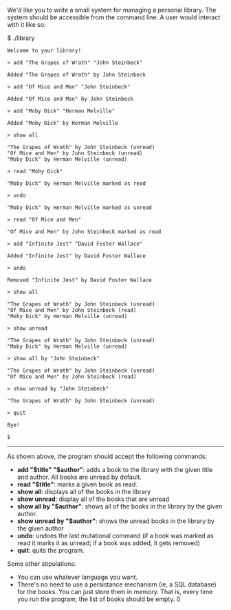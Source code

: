 We'd like you to write a small system for managing a personal library. The system should be accessible from the command line. A user would interact with it like so:

  $ ./library

	Welcome to your library!

	> add "The Grapes of Wrath" "John Steinbeck"

	Added "The Grapes of Wrath" by John Steinbeck

	> add "Of Mice and Men" "John Steinbeck"

	Added "Of Mice and Men" by John Steinbeck

	> add "Moby Dick" "Herman Melville"

	Added "Moby Dick" by Herman Melville

	> show all

	"The Grapes of Wrath" by John Steinbeck (unread)
	"Of Mice and Men" by John Steinbeck (unread)
	"Moby Dick" by Herman Melville (unread)

	> read "Moby Dick"

	"Moby Dick" by Herman Melville marked as read

	> undo

	"Moby Dick" by Herman Melville marked as unread

	> read "Of Mice and Men"

	"Of Mice and Men" by John Steinbeck marked as read

	> add "Infinite Jest" "David Foster Wallace"

	Added "Infinite Jest" by David Foster Wallace

	> undo

	Removed "Infinite Jest" by David Foster Wallace

	> show all

	"The Grapes of Wrath" by John Steinbeck (unread)
	"Of Mice and Men" by John Steinbeck (read)
	"Moby Dick" by Herman Melville (unread)

	> show unread

	"The Grapes of Wrath" by John Steinbeck (unread)
	"Moby Dick" by Herman Melville (unread)

	> show all by "John Steinbeck"

	"The Grapes of Wrath" by John Steinbeck (unread)
	"Of Mice and Men" by John Steinbeck (read)

	> show unread by "John Steinbeck"

	"The Grapes of Wrath" by John Steinbeck (unread)

	> quit

	Bye!

	$

--------------------------

As shown above, the program should accept the following commands:

- **add "$title" "$author"**: adds a book to the library with the given title and author. All books are unread by default.
- **read "$title"**: marks a given book as read.
- **show all**: displays all of the books in the library
- **show unread**: display all of the books that are unread
- **show all by "$author"**: shows all of the books in the library by the given author.
- **show unread by "$author"**: shows the unread books in the library by the given author
- **undo**: undoes the last mutational command (if a book was marked as read it marks it as unread; if a book was added, it gets removed)
- **quit**: quits the program.

Some other stipulations:

- You can use whatever language you want.
- There's no need to use a persistance mechanism (ie, a SQL database) for the books. You can just store them in memory. That is, every time you run the program, the list of books should be empty.
0

